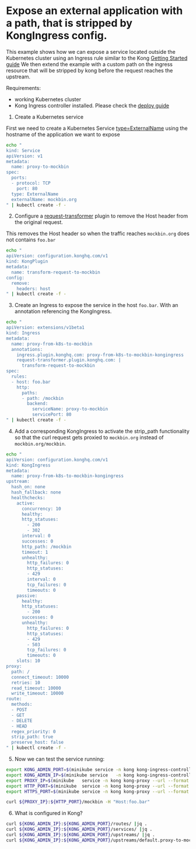 # Expose an external application with a path, that is stripped by KongIngress config.

This example shows how we can expose a service located outside the Kubernetes cluster using an Ingress rule similar to the Kong [Getting Started guide](0)
We then extend the example with a custom path on the ingress resource that will be stripped by kong before the request reaches the upstream.

Requirements:

- working Kubernetes cluster
- Kong Ingress controller installed. Please check the [deploy guide](1)

1. Create a Kubernetes service

First we need to create a Kubernetes Service [type=ExternalName](2) using the hostname of the application we want to expose

```bash
echo "
kind: Service
apiVersion: v1
metadata:
  name: proxy-to-mockbin
spec:
  ports:
  - protocol: TCP
    port: 80
  type: ExternalName
  externalName: mockbin.org
" | kubectl create -f -
```

2. Configure a [request-transformer](3) plugin to remove the Host header from the original request.

This removes the Host header so when the traffic reaches `mockbin.org` does not contains `foo.bar`

```bash
echo "
apiVersion: configuration.konghq.com/v1
kind: KongPlugin
metadata:
  name: transform-request-to-mockbin
config:
  remove:
    headers: host
" | kubectl create -f -
```

3. Create an Ingress to expose the service in the host `foo.bar`. With an annotation referencing the KongIngress.

```bash
echo "
apiVersion: extensions/v1beta1
kind: Ingress
metadata:
  name: proxy-from-k8s-to-mockbin
  annotations:
    ingress.plugin.konghq.com: proxy-from-k8s-to-mockbin-kongingress
    request-transformer.plugin.konghq.com: |
      transform-request-to-mockbin
spec:
  rules:
  - host: foo.bar
    http:
      paths:
      - path: /mockbin
        backend:
          serviceName: proxy-to-mockbin
          servicePort: 80
" | kubectl create -f -
```

4. Add a corresponding KongIngress to activate the strip_path functionality so that the curl request gets proxied to `mockbin.org` instead of `mockbin.org/mockbin`.

```bash
echo "
apiVersion: configuration.konghq.com/v1
kind: KongIngress
metadata:
  name: proxy-from-k8s-to-mockbin-kongingress
upstream:
  hash_on: none
  hash_fallback: none
  healthchecks:
    active:
      concurrency: 10
      healthy:
      http_statuses:
        - 200
        - 302
      interval: 0
      successes: 0
      http_path: /mockbin
      timeout: 1
      unhealthy:
        http_failures: 0
        http_statuses:
        - 429
        interval: 0
        tcp_failures: 0
        timeouts: 0
    passive:
      healthy:
      http_statuses:
        - 200
      successes: 0
      unhealthy:
        http_failures: 0
        http_statuses:
        - 429
        - 503
        tcp_failures: 0
        timeouts: 0
    slots: 10
proxy:
  path: /
  connect_timeout: 10000
  retries: 10
  read_timeout: 10000
  write_timeout: 10000
route:
  methods:
  - POST
  - GET
  - DELETE
  - HEAD
  regex_priority: 0
  strip_path: true
  preserve_host: false
" | kubectl create -f -

```

5. Now we can test the service running:

```bash
export KONG_ADMIN_PORT=$(minikube service -n kong kong-ingress-controller --url --format "{{ .Port }}")
export KONG_ADMIN_IP=$(minikube service   -n kong kong-ingress-controller --url --format "{{ .IP }}")
export PROXY_IP=$(minikube   service -n kong kong-proxy --url --format "{{ .IP }}" | head -1)
export HTTP_PORT=$(minikube  service -n kong kong-proxy --url --format "{{ .Port }}" | head -1)
export HTTPS_PORT=$(minikube service -n kong kong-proxy --url --format "{{ .Port }}" | tail -1)

curl ${PROXY_IP}:${HTTP_PORT}/mockbin -H "Host:foo.bar"

```

6. What is configured in Kong?

```bash
curl ${KONG_ADMIN_IP}:${KONG_ADMIN_PORT}/routes/ |jq .
curl ${KONG_ADMIN_IP}:${KONG_ADMIN_PORT}/services/ |jq .
curl ${KONG_ADMIN_IP}:${KONG_ADMIN_PORT}/upstreams/ |jq .
curl ${KONG_ADMIN_IP}:${KONG_ADMIN_PORT}/upstreams/default.proxy-to-mockbin.80/targets |jq .
```

[0]: https://getkong.org/docs/0.13.x/getting-started/configuring-a-service/
[1]: https://github.com/Kong/kubernetes-ingress-controller/tree/master/deploy
[2]: https://kubernetes.io/docs/concepts/services-networking/service/#services-without-selectors
[3]: https://getkong.org/plugins/request-transformer/

